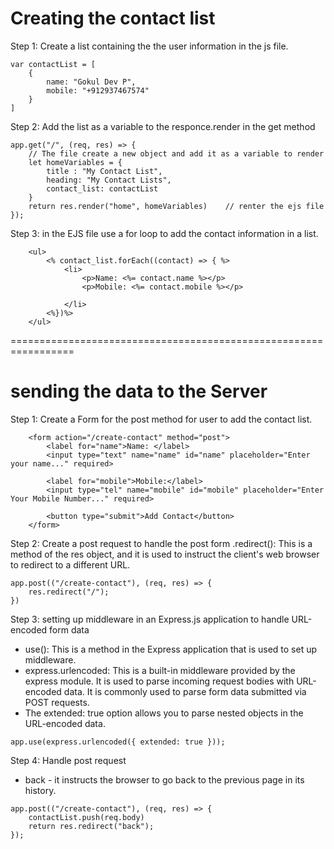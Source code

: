 # Creating the contact list

Step 1: Create a list containing the the user information in the js file.

```
var contactList = [
    {
        name: "Gokul Dev P",
        mobile: "+912937467574"
    }
]
```
Step 2: Add the list as a variable to the responce.render in the get method

```
app.get("/", (req, res) => {        
    // The file create a new object and add it as a variable to render
    let homeVariables = {
        title : "My Contact List",
        heading: "My Contact Lists",
        contact_list: contactList
    }
    return res.render("home", homeVariables)    // renter the ejs file
});
```

Step 3: in the EJS file use a for loop to add the contact information in a list.

```
    <ul>
        <% contact_list.forEach((contact) => { %>
            <li>
                <p>Name: <%= contact.name %></p>
                <p>Mobile: <%= contact.mobile %></p>
                
            </li>
        <%})%>
    </ul>   
```

=================================================================

# sending the data to the Server

Step 1: Create a Form for the post method for user to add the contact list.
```
    <form action="/create-contact" method="post">
        <label for="name">Name: </label>
        <input type="text" name="name" id="name" placeholder="Enter your name..." required>

        <label for="mobile">Mobile:</label>
        <input type="tel" name="mobile" id="mobile" placeholder="Enter Your Mobile Number..." required>

        <button type="submit">Add Contact</button>
    </form>
```

Step 2: Create a post request to handle the post form
.redirect(): This is a method of the res object, and it is used to instruct the client's web browser to redirect to a different URL.

```
app.post(("/create-contact"), (req, res) => {
    res.redirect("/");
})
```

Step 3: setting up middleware in an Express.js application to handle URL-encoded form data

* use(): This is a method in the Express application that is used to set up middleware. 
* express.urlencoded: This is a built-in middleware provided by the express module. It is used to parse incoming request bodies with URL-encoded data. It is commonly used to parse form data submitted via POST requests.
* The extended: true option allows you to parse nested objects in the URL-encoded data.
```
app.use(express.urlencoded({ extended: true }));
```

Step 4: Handle post request
* back - it instructs the browser to go back to the previous page in its history.
```
app.post(("/create-contact"), (req, res) => {
    contactList.push(req.body)
    return res.redirect("back");
});
```

